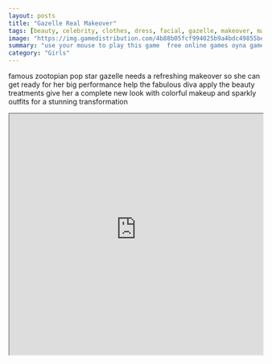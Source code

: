 ```yaml
---
layout: posts
title: "Gazelle Real Makeover"
tags: [beauty, celebrity, clothes, dress, facial, gazelle, makeover, makeup, outfit, real, simulation, star, treatment, zootopia, pop, free, online, games, oyna, game, free, games, play, play, games]
image: "https://img.gamedistribution.com/4b88b05fcf994025b9a4bdc49855be83.jpg"
summary: "use your mouse to play this game  free online games oyna game free games play play games"
category: "Girls"
---
```


famous zootopian pop star gazelle needs a refreshing makeover so she can get ready for her big performance help the fabulous diva apply the beauty treatments give her a complete new look with colorful makeup and sparkly outfits for a stunning transformation

<iframe width="100%" height="480px;" src="https://flash.gamedistribution.com?game=4b88b05fcf994025b9a4bdc49855be83"></iframe>